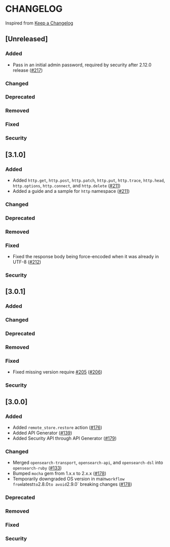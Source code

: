 # CHANGELOG
Inspired from [Keep a Changelog](https://keepachangelog.com/en/1.0.0/)

## [Unreleased]
### Added
- Pass in an initial admin password, required by security after 2.12.0 release ([#217](https://github.com/opensearch-project/opensearch-ruby/issues/217))
### Changed
### Deprecated
### Removed
### Fixed
### Security

## [3.1.0]
### Added
- Added `http.get`, `http.post`, `http.patch`, `http.put`, `http.trace`, `http.head`, `http.options`, `http.connect`, and `http.delete`  ([#211](https://github.com/opensearch-project/opensearch-ruby/pull/211))
- Added a guide and a sample for `http` namespace ([#211](https://github.com/opensearch-project/opensearch-ruby/pull/211))
### Changed
### Deprecated
### Removed
### Fixed
- Fixed the response body being force-encoded when it was already in UTF-8 ([#212](https://github.com/opensearch-project/opensearch-ruby/issues/212))
### Security

## [3.0.1]
### Added
### Changed
### Deprecated
### Removed
### Fixed
- Fixed missing version require [#205](https://github.com/opensearch-project/opensearch-ruby/issues/205) ([#206](https://github.com/opensearch-project/opensearch-ruby/pull/206))
### Security

## [3.0.0]
### Added
- Added `remote_store.restore` action ([#176](https://github.com/opensearch-project/opensearch-ruby/pull/176))
- Added API Generator ([#139](https://github.com/opensearch-project/opensearch-ruby/issues/139))
- Added Security API through API Generator ([#179](https://github.com/opensearch-project/opensearch-ruby/pull/179))
### Changed
- Merged `opensearch-transport`, `opensearch-api`, and `opensearch-dsl` into `opensearch-ruby` ([#133](https://github.com/opensearch-project/opensearch-ruby/issues/133))
- Bumped `mocha` gem from 1.x.x to 2.x.x ([#178](https://github.com/opensearch-project/opensearch-ruby/pull/178))
- Temporarily downgraded OS version in main` workflow from `latest` to `2.8.0` to avoid `2.9.0` breaking changes ([#178](https://github.com/opensearch-project/opensearch-ruby/pull/178))
### Deprecated
### Removed
### Fixed
### Security
